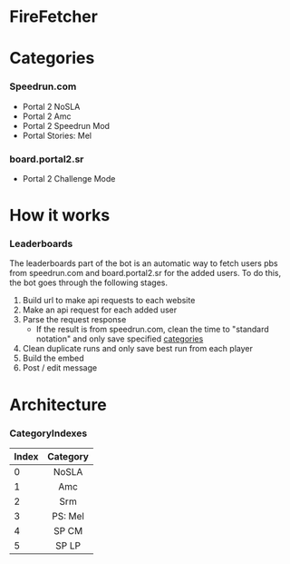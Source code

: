 # FireFetcher

# Categories
### Speedrun.com
- Portal 2 NoSLA
- Portal 2 Amc
- Portal 2 Speedrun Mod
- Portal Stories: Mel
### board.portal2.sr
- Portal 2 Challenge Mode

# How it works
### Leaderboards
The leaderboards part of the bot is an automatic way to fetch users pbs from speedrun.com and board.portal2.sr for the added users. To do this, the bot goes through the following stages.

1. Build url to make api requests to each website
2. Make an api request for each added user
3. Parse the request response
   - If the result is from speedrun.com, clean the time to "standard notation" and only save specified [categories](#categories)
4. Clean duplicate runs and only save best run from each player
5. Build the embed
6. Post / edit message

# Architecture
### CategoryIndexes
| Index | Category   |
| ------| :--------: |
| 0     | NoSLA      |
| 1     | Amc        |
| 2     | Srm        |
| 3     | PS: Mel    |
| 4     | SP CM      |
| 5     | SP LP      |
